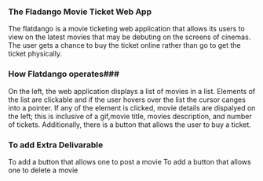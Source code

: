  ### The Fladango Movie Ticket Web App ###

 The flatdango is a movie ticketing web application that allows its users to view on the latest movies that may be debuting on the screens of cinemas. The user gets a chance to buy the ticket online rather than go to get the ticket physically.

 ### How Flatdango operates###
 On the left, the web application displays a list of movies in a list.
 Elements of the list are clickable and if the user hovers over the list the cursor canges into a pointer.
 If any of the element is clicked, movie details are dispalyed on the left; this is inclusive of a gif,movie title, movies description, and number of tickets.
 Additionally, there is a button that allows the user to buy a ticket.

 ### To add Extra Delivarable ###

 To add a button that allows one to post a movie
 To add a button that allows one to delete a movie